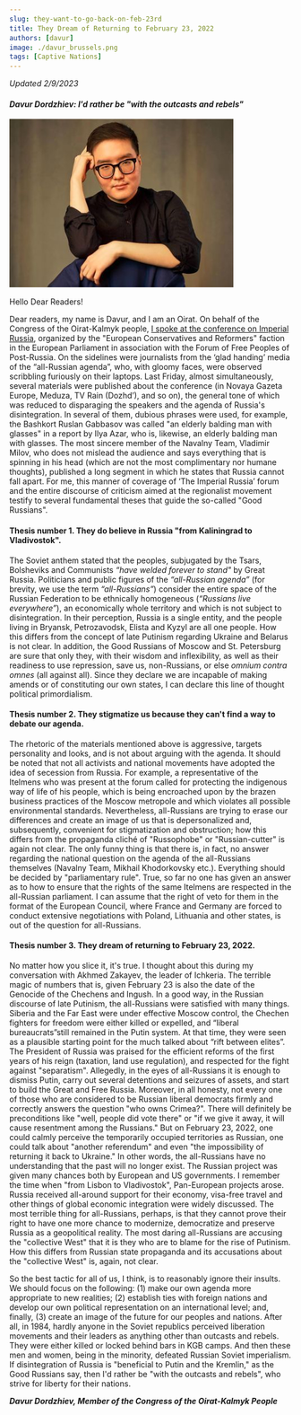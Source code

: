 ```yaml
---
slug: they-want-to-go-back-on-feb-23rd
title: They Dream of Returning to February 23, 2022
authors: [davur]
image: ./davur_brussels.png
tags: [Captive Nations]
---
```


<head>
  <title>They Dream of Returning to February 23, 2022</title>
  <meta
    name="description"
    content="If disintegration of Russia is 'beneficial to Putin and the Kremlin,' as the Good Russians say, then I'd rather be 'with the outcasts and rebels', who strive for liberty for their nations."
    key="desc"
  />
  <meta
    property="og:description"
    content="If disintegration of Russia is 'beneficial to Putin and the Kremlin,' as the Good Russians say, then I'd rather be 'with the outcasts and rebels', who strive for liberty for their nations."
  />
  <meta
    name="twitter:description"
    content="If disintegration of Russia is 'beneficial to Putin and the Kremlin,' as the Good Russians say, then I'd rather be 'with the outcasts and rebels', who strive for liberty for their nations."
  />
</head>

*Updated 2/9/2023*

#### *Davur Dordzhiev: I'd rather be "with the outcasts and rebels"*

![Davur Dordzhiev](./davur_opinion.jpg)

Hello Dear Readers! 

Dear readers, my name is Davur, and I am an Oirat. On behalf of the Congress of the Oirat-Kalmyk people, [I spoke at the conference on Imperial Russia](https://www.youtube.com/watch?v=IFl7tjiXC7o), organized by the "European Conservatives and Reformers" faction in the European Parliament in association with the Forum of Free Peoples of Post-Russia. On the sidelines were journalists from the ‘glad handing’ media of the “all-Russian agenda”, who, with gloomy faces, were observed scribbling furiously on their laptops. Last Friday, almost simultaneously, several materials were published about the conference (in Novaya Gazeta Europe, Meduza, TV Rain (Dozhd’), and so on), the general tone of which was reduced to disparaging the speakers and the agenda of Russia's disintegration. In several of them, dubious phrases were used, for example, the Bashkort Ruslan Gabbasov was called "an elderly balding man with glasses" in a report by Ilya Azar, who is, likewise, an elderly balding man with glasses. The most sincere member of the Navalny Team, Vladimir Milov, who does not mislead the audience and says everything that is spinning in his head (which are not the most complimentary nor humane thoughts), published a long segment in which he states that Russia cannot fall apart. For me, this manner of coverage of ‘The Imperial Russia’ forum and the entire discourse of criticism aimed at the regionalist movement testify to several fundamental theses that guide the so-called "Good Russians".

#### Thesis number 1. They do believe in Russia "from Kaliningrad to Vladivostok".​

The Soviet anthem stated that the peoples, subjugated by the Tsars, Bolsheviks and Communists *“have welded forever to stand"* by Great Russia. Politicians and public figures of the *“all-Russian agenda”* (for brevity, we use the term *“all-Russians”*) consider the entire space of the Russian Federation to be ethnically homogeneous (*“Russians live everywhere”*), an economically whole territory and which is not subject to disintegration. In their perception, Russia is a single entity, and the people living in Bryansk, Petrozavodsk, Elista and Kyzyl are all one people. How this differs from the concept of late Putinism regarding Ukraine and Belarus is not clear. In addition, the Good Russians of Moscow and St. Petersburg are sure that only they, with their wisdom and inflexibility, as well as their readiness to use repression, save us, non-Russians, or else *omnium contra omnes* (all against all). Since they declare we are incapable of making amends or of constituting our own states, I can declare this line of thought political primordialism.

#### Thesis number 2. They stigmatize us because they can't find a way to debate our agenda.

The rhetoric of the materials mentioned above is aggressive, targets personality and looks, and is not about arguing with the agenda. It should be noted that not all activists and national movements have adopted the idea of secession from Russia. For example, a representative of the Itelmens who was present at the forum called for protecting the indigenous way of life of his people, which is being encroached upon by the brazen business practices of the Moscow metropole and which violates all possible environmental standards. Nevertheless, all-Russians are trying to erase our differences and create an image of us that is depersonalized and, subsequently, convenient for stigmatization and obstruction; how this differs from the propaganda cliché of "Russophobe" or "Russian-cutter" is again not clear. The only funny thing is that there is, in fact, no answer regarding the national question on the agenda of the all-Russians themselves (Navalny Team, Mikhail Khodorkovsky etc.). Everything should be decided by "parliamentary rule". True, so far no one has given an answer as to how to ensure that the rights of the same Itelmens are respected in the all-Russian parliament. I can assume that the right of veto for them in the format of the European Council, where France and Germany are forced to conduct extensive negotiations with Poland, Lithuania and other states, is out of the question for all-Russians.

#### Thesis number 3. They dream of returning to February 23, 2022.

No matter how you slice it, it's true. I thought about this during my conversation with Akhmed Zakayev, the leader of Ichkeria. The terrible magic of numbers that is, given February 23 is also the date of the Genocide of the Chechens and Ingush. In a good way, in the Russian discourse of late Putinism, the all-Russians were satisfied with many things. Siberia and the Far East were under effective Moscow control, the Chechen fighters for freedom were either killed or expelled, and “liberal bureaucrats”still remained in the Putin system. At that time, they were seen as a plausible starting point for the much talked about “rift between elites”. The President of Russia was praised for the efficient reforms of the first years of his reign (taxation, land use regulation), and respected for the fight against "separatism". Allegedly, in the eyes of all-Russians it is enough to dismiss Putin, carry out several detentions and seizures of assets, and start to build the Great and Free Russia. Moreover, in all honesty, not every one of those who are considered to be Russian liberal democrats firmly and correctly answers the question "who owns Crimea?". There will definitely be preconditions like "well, people did vote there" or "if we give it away, it will cause resentment among the Russians." But on February 23, 2022, one could calmly perceive the temporarily occupied territories as Russian, one could talk about "another referendum" and even "the impossibility of returning it back to Ukraine." In other words, the all-Russians have no understanding that the past will no longer exist. The Russian project was given many chances both by European and US governments. I remember the time when "from Lisbon to Vladivostok", Pan-European projects arose. Russia received all-around support for their economy, visa-free travel and other things of global economic integration were widely discussed. The most terrible thing for all-Russians, perhaps, is that they cannot prove their right to have one more chance to modernize, democratize and preserve Russia as a geopolitical reality. The most daring all-Russians are accusing the "collective West" that it is they who are to blame for the rise of Putinism. How this differs from Russian state propaganda and its accusations about the "collective West" is, again, not clear.

So the best tactic for all of us, I think, is to reasonably ignore their insults. We should focus on the following: (1) make our own agenda more appropriate to new realities; (2) establish ties with foreign nations and develop our own political representation on an international level; and, finally, (3) create an image of the future for our peoples and nations. After all, in 1984, hardly anyone in the Soviet republics perceived liberation movements and their leaders as anything other than outcasts and rebels. They were either killed or locked behind bars in KGB camps. And then these men and women, being in the minority, defeated Russian Soviet imperialism. If disintegration of Russia is "beneficial to Putin and the Kremlin," as the Good Russians say, then I'd rather be "with the outcasts and rebels", who strive for liberty for their nations.

***Davur Dordzhiev, Member of the Congress of the Oirat-Kalmyk People***